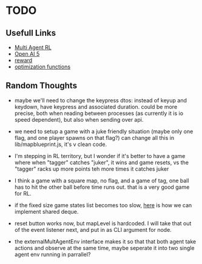 # TODO

## Usefull Links

- [Multi Agent RL](https://bair.berkeley.edu/blog/2018/12/12/rllib/)
- [Open AI 5](https://openai.com/blog/openai-five/)
- [reward](https://www.researchgate.net/post/What_is_the_best_Reward_function_in_Reinforcement_Learning)
- [optimization functions](https://en.wikipedia.org/wiki/Test_functions_for_optimization)

## Random Thoughts

- maybe we'll need to change the keypress dtos: instead of keyup and keydown, have keypress and associated duration. could be more precise, both when reading between processes (as currently it is io speed dependent), but also when sending over api.
- we need to setup a game with a juke friendly situation (maybe only one flag, and one player spawns on that flag?) can change all this in lib/mapblueprint.js, it's v clean code.
- I'm stepping in RL territory, but I wonder if it's better to have a game where when "tagger" catches "juker", it wins and game resets, vs the "tagger" racks up more points teh more times it catches juker
- I think a game with a square map, no flag, and a game of tag, one ball has to hit the other ball before time runs out. that is a very good game for RL.
- if the fixed size game states list becomes too slow, [here](https://docs.python.org/2/library/multiprocessing.html#examples) is how we can implement shared deque.
- reset button works now, but mapLevel is hardcoded. I will take that out of the event listener next, and put in as CLI argument for node.

- the externalMultAgentEnv interface makes it so that that both agent take actions and observe at the same time, maybe seperate it into two single agent env running in parrallel?